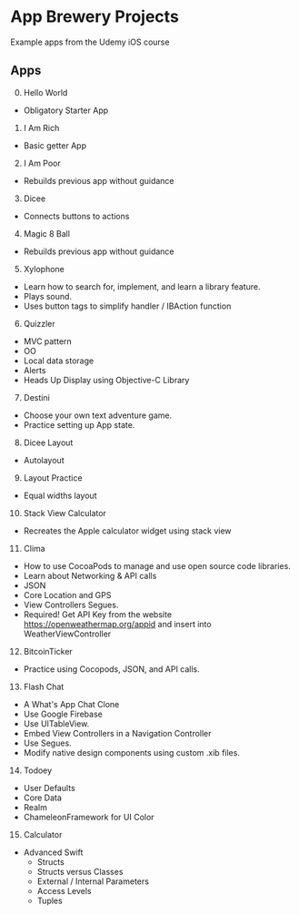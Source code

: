 # App Brewery Projects
Example apps from the Udemy iOS course

## Apps
0. Hello World
  - Obligatory Starter App
1. I Am Rich
  - Basic getter App
2. I Am Poor
  - Rebuilds previous app without guidance
3. Dicee
  - Connects buttons to actions
4. Magic 8 Ball
  - Rebuilds previous app without guidance
5. Xylophone
  - Learn how to search for, implement, and learn a library feature.
  - Plays sound.
  - Uses button tags to simplify handler / IBAction function
6. Quizzler
  - MVC pattern
  - OO
  - Local data storage
  - Alerts
  - Heads Up Display using Objective-C Library
7. Destini
  - Choose your own text adventure game.
  - Practice setting up App state.
8. Dicee Layout
  - Autolayout
9. Layout Practice
  - Equal widths layout
10. Stack View Calculator
  - Recreates the Apple calculator widget using stack view
11. Clima
  - How to use CocoaPods to manage and use open source code libraries.
  - Learn about Networking & API calls
  - JSON
  - Core Location and GPS
  - View Controllers Segues.
  - Required! Get API Key from the website https://openweathermap.org/appid and insert into WeatherViewController
12. BitcoinTicker
  - Practice using Cocopods, JSON, and API calls.
13. Flash Chat
  - A What's App Chat Clone
  - Use Google Firebase
  - Use UITableView.
  - Embed View Controllers in a Navigation Controller
  - Use Segues.
  - Modify native design components using custom .xib files.
14. Todoey
  - User Defaults
  - Core Data
  - Realm
  - ChameleonFramework for UI Color
15. Calculator
  - Advanced Swift
    - Structs
    - Structs versus Classes
    - External / Internal Parameters
    - Access Levels
    - Tuples
